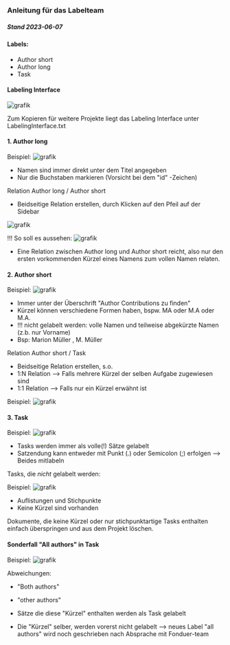 ### Anleitung für das Labelteam 

##### Stand 2023-06-07

#### Labels: 
- Author short 
- Author long 
- Task 

#### Labeling Interface

![grafik](https://github.com/MeMo-KBC/bio-medRxiv/assets/92575975/2db12254-8e61-48ff-b056-1142a95d5c02)


Zum Kopieren für weitere Projekte liegt das Labeling Interface unter LabelingInterface.txt

#### 1. Author long

Beispiel: 
![grafik](https://github.com/MeMo-KBC/bio-medRxiv/assets/92575975/e1eec44b-f07e-4f7a-aaa4-f9f6b4eecaf8)

- Namen sind immer direkt unter dem Titel angegeben 
- Nur die Buchstaben markieren (Vorsicht bei dem "id" -Zeichen)

Relation Author long / Author short

- Beidseitige Relation erstellen, durch Klicken auf den Pfeil auf der Sidebar 

![grafik](https://github.com/MeMo-KBC/bio-medRxiv/assets/92575975/c90eb40a-16bc-4981-97fe-a9161f03e9ae)

!!! So soll es aussehen:
![grafik](https://github.com/MeMo-KBC/bio-medRxiv/assets/92575975/a412e9d2-711d-4810-b487-758c6b92bd85)

- Eine Relation zwischen Author long und Author short reicht, also nur den ersten vorkommenden Kürzel eines Namens zum vollen Namen relaten. 


#### 2. Author short 

Beispiel: 
![grafik](https://github.com/MeMo-KBC/bio-medRxiv/assets/92575975/b066bb3e-7769-40d0-91d2-ec44df16da6f)

- Immer unter der Überschrift "Author Contributions zu finden"
- Kürzel können verschiedene Formen haben, bspw. MA oder M.A oder M.A. 
- !!! nicht gelabelt werden: volle Namen und teilweise abgekürzte Namen (z.b. nur Vorname) 
- Bsp: Marion Müller , M. Müller

Relation Author short / Task

- Beidseitige Relation erstellen, s.o. 
- 1:N Relation --> Falls mehrere Kürzel der selben Aufgabe zugewiesen sind 
- 1:1 Relation --> Falls nur ein Kürzel erwähnt ist

Beispiel: 
![grafik](https://github.com/MeMo-KBC/bio-medRxiv/assets/92575975/fc55c0b1-5c9a-450c-a237-63d2cdca4762)


#### 3. Task

Beispiel: 
![grafik](https://github.com/MeMo-KBC/bio-medRxiv/assets/92575975/ac290d6e-fd36-452b-ae83-91535ee877dd)

- Tasks werden immer als volle(!) Sätze gelabelt
- Satzendung kann entweder mit Punkt (.) oder Semicolon (;) erfolgen --> Beides mitlabeln 

Tasks, die *nicht* gelabelt werden: 

Beispiel: 
![grafik](https://github.com/MeMo-KBC/bio-medRxiv/assets/92575975/30b6ee99-6b2b-44b9-a265-cae0ae1cae76)

- Auflistungen und Stichpunkte 
- Keine Kürzel sind vorhanden 

Dokumente, die keine Kürzel oder nur stichpunktartige Tasks enthalten einfach überspringen und aus dem Projekt löschen. 

#### Sonderfall "All authors" in Task

Beispiel:
![grafik](https://github.com/MeMo-KBC/bio-medRxiv/assets/92575975/21026601-e879-4efb-b0f4-0d74462e86df)

Abweichungen: 
- "Both authors"
- "other authors"


- Sätze die diese "Kürzel" enthalten werden als Task gelabelt
- Die "Kürzel" selber, werden vorerst nicht gelabelt 
--> neues Label "all authors" wird noch geschrieben nach Absprache mit Fonduer-team 



